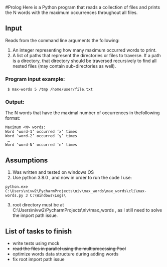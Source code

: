 #Prolog
Here is a Python program that reads a collection of files and prints the N words with the maximum occurrences throughout all files.

## Input
Reads from the command line arguments the following:
1. An integer representing how many maximum occurred words to print.
2. A list of paths that represent the directories or files to traverse. If a path is a directory,
that directory should be traversed recursively to find all nested files (may contain sub-directories as well).

### Program​ ​input​ ​example: ​
```
 $ max-words 5 /tmp /home/user/file.txt
```

### Output:
The​ ​N​ ​words​ ​that​ ​have​ ​the​ ​maximal​ ​number​ ​of​ ​occurrences​ ​in​ ​the​ ​following​ ​format:
```
Maximum <N> words:
Word ‘word-1’ occurred ‘x’ times
Word ‘word-2’ occurred ‘y’ times
 …
Word ‘word-N’ occurred ‘n’ times
 ```
## Assumptions
1. Was written and tested on windows OS
2. Use python 3.8.0 , and now in order to run the code I use:
```
python.exe C:\Users\nivw2\PycharmProjects\niv\max_words\max_words\cli\max-words.py 3 C:\Windows\Logs\

```
3. root directory must be at C:\\Users\\nivw2\\PycharmProjects\\niv\\max_words , as I still need to solve the
 import path issue.

## List of tasks to finish
* write tests using mock
* ~~read the files in parallel using the multiprocessing Pool~~
* optimize words data structure during adding words
* fix root import path issue
